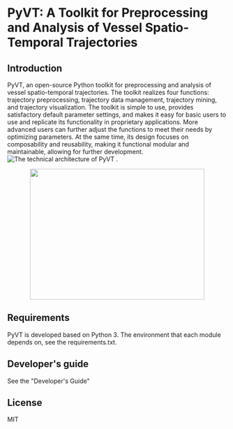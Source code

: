 # PyVT: A Toolkit for Preprocessing and Analysis of Vessel Spatio-Temporal Trajectories

## Introduction

PyVT, an open-source Python toolkit for preprocessing and analysis of vessel spatio-temporal trajectories. The toolkit realizes four functions: trajectory preprocessing, trajectory data management, trajectory mining, and trajectory visualization. The toolkit is simple to use, provides satisfactory default parameter settings, and makes it easy for basic users to use and replicate its functionality in proprietary applications. More advanced users can further adjust the functions to meet their needs by optimizing parameters. At the same time, its design focuses on composability and reusability, making it functional modular and maintainable, allowing for further development.
![The technical architecture of PyVT](https://img-blog.csdnimg.cn/1c6b33160baf4f538614c6b87dda65ce.png)
.<div align=center><img src="https://img-blog.csdnimg.cn/1c6b33160baf4f538614c6b87dda65ce.png" width="400" height="300" /></div>

## Requirements

PyVT is developed based on Python 3. The environment that each module depends on, see the requirements.txt.

## Developer's guide
See the "Developer's Guide"

## License
MIT
